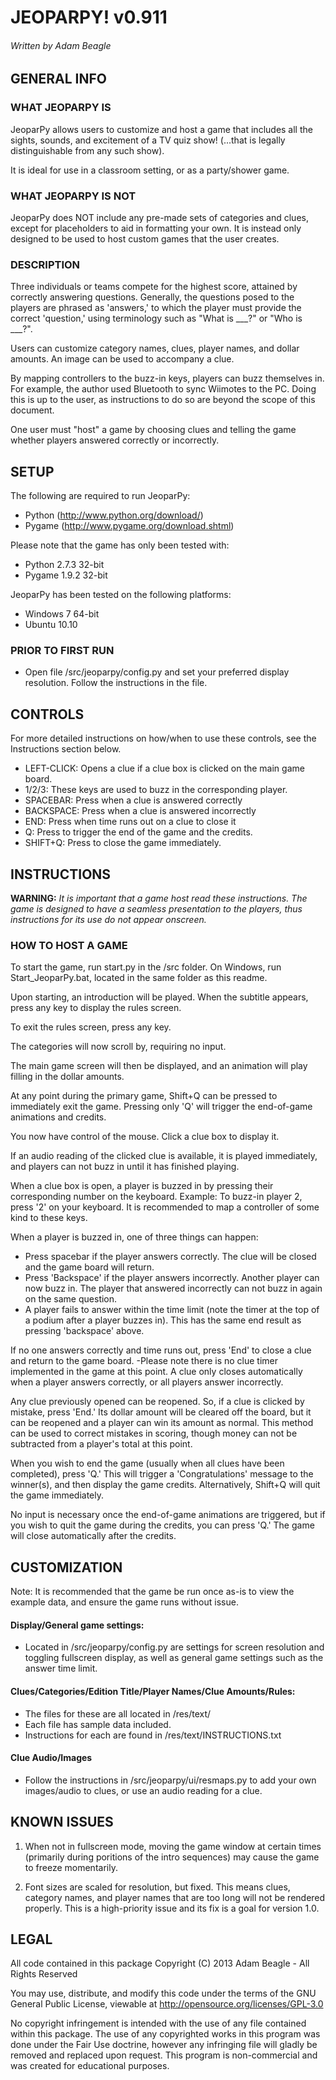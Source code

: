 JEOPARPY! v0.911
================
###### Written by Adam Beagle ######

## GENERAL INFO ##

### WHAT JEOPARPY IS ###

JeoparPy allows users to customize and host a game 
that includes all the sights, sounds, and excitement
of a TV quiz show! (...that is legally distinguishable 
from any such show).

It is ideal for use in a classroom setting, or as a party/shower game.

### WHAT JEOPARPY IS NOT ###

JeoparPy does NOT include any pre-made sets of categories and clues,
except for placeholders to aid in formatting your own.
It is instead only designed to be used to host custom games that the 
user creates.


### DESCRIPTION ###

Three individuals or teams compete for the highest score,
attained by correctly answering questions.
Generally, the questions posed to the players are phrased
as 'answers,' to which the player must provide the correct
'question,' using terminology such as "What is \_\_\_?" or "Who is \_\_\_?".

Users can customize category names, clues, player names, and dollar amounts.
An image can be used to accompany a clue.

By mapping controllers to the buzz-in keys, players can buzz themselves in.
For example, the author used Bluetooth to sync Wiimotes 
to the PC. Doing this is up to the user, as instructions to 
do so are beyond the scope of this document.

One user must "host" a game by choosing clues and telling the game whether
players answered correctly or incorrectly.



## SETUP ##

The following are required to run JeoparPy:
  * Python (http://www.python.org/download/)
  * Pygame (http://www.pygame.org/download.shtml)

Please note that the game has only been tested with:
  * Python 2.7.3 32-bit
  * Pygame 1.9.2 32-bit

JeoparPy has been tested on the following platforms:
  * Windows 7 64-bit
  * Ubuntu 10.10
  
### PRIOR TO FIRST RUN ###
  * Open file <jeoparpy root>/src/jeoparpy/config.py and set your preferred
    display resolution. Follow the instructions in the file.
  

## CONTROLS ##

For more detailed instructions on how/when to use these controls, 
see the Instructions section below.

* LEFT-CLICK: Opens a clue if a clue box is clicked on the main game board.
* 1/2/3:      These keys are used to buzz in the corresponding player.
* SPACEBAR:   Press when a clue is answered correctly
* BACKSPACE:  Press when a clue is answered incorrectly
* END:        Press when time runs out on a clue to close it
* Q:          Press to trigger the end of the game and the credits.
* SHIFT+Q:    Press to close the game immediately. 



## INSTRUCTIONS ##

**WARNING:** *It is important that a game host read these instructions. 
The game is designed to have a seamless presentation to the players, 
thus instructions for its use do not appear onscreen.*

### HOW TO HOST A GAME ###
To start the game, run start.py in the /src folder. On Windows, run 
Start_JeoparPy.bat, located in the same folder as this readme.

Upon starting, an introduction will be played. 
When the subtitle appears, press any key to display the rules screen.

To exit the rules screen, press any key.

The categories will now scroll by, requiring no input.

The main game screen will then be displayed, and an animation will play 
filling in the dollar amounts.

At any point during the primary game, Shift+Q can be pressed to 
immediately exit the game. Pressing only 'Q' will trigger the 
end-of-game animations and credits.

You now have control of the mouse. Click a clue box to display it.

If an audio reading of the clicked clue is available, it is played 
immediately, and players can not buzz in until it has finished playing.

When a clue box is open, a player is buzzed in by pressing their corresponding
number on the keyboard. Example: To buzz-in player 2, press '2' on your 
keyboard. It is recommended to map a controller of some kind to these keys.

When a player is buzzed in, one of three things can happen:
  * Press spacebar if the player answers correctly. The clue will be closed and
    the game board will return.
  * Press 'Backspace' if the player answers incorrectly. Another player can now 
    buzz in. The player that answered incorrectly can not buzz in again on the 
   same question.
  * A player fails to answer within the time limit (note the timer at the top
    of a podium after a player buzzes in). This has the same end result as
    pressing 'backspace' above.

If no one answers correctly and time runs out, press 'End' to close a clue 
and return to the game board.
    -Please note there is no clue timer implemented in the game at this point.
	 A clue only closes automatically when a player answers correctly, or
	 all players answer incorrectly.

Any clue previously opened can be reopened. 
So, if a clue is clicked by mistake, press 'End.' Its dollar amount will be 
cleared off the board, but it can be reopened and a player can win its amount 
as normal. This method can be used to correct mistakes in scoring, though 
money can not be subtracted from a player's total at this point.

When you wish to end the game (usually when all clues have been completed), 
press 'Q.' This will trigger a 'Congratulations' message to the winner(s), 
and then display the game credits. Alternatively, Shift+Q will quit the game 
immediately.

No input is necessary once the end-of-game animations are triggered, but if 
you wish to quit the game during the credits, you can press 'Q.' The game will
close automatically after the credits.



## CUSTOMIZATION ##

Note: It is recommended that the game be run once as-is 
to view the example data, and ensure the game runs without issue. 

#### Display/General game settings: ####
  * Located in <jeoparpy root>/src/jeoparpy/config.py are settings for screen 
    resolution and toggling fullscreen display, as well as general game 
	settings such as the answer time limit.

#### Clues/Categories/Edition Title/Player Names/Clue Amounts/Rules: ####
  * The files for these are all located in <jeoparpy root>/res/text/
  * Each file has sample data included.
  * Instructions for each are found in /res/text/INSTRUCTIONS.txt
  
#### Clue Audio/Images ####
  * Follow the instructions in <jeoparpy root>/src/jeoparpy/ui/resmaps.py to 
    add your own images/audio to clues, or use an audio reading for a clue.
    

	
## KNOWN ISSUES ##

  1. When not in fullscreen mode, moving the game window at certain times 
     (primarily during poritions of the intro sequences) may cause the game 
	 to freeze momentarily.
	 
  2. Font sizes are scaled for resolution, but fixed. This means clues, 
     category names, and player names that are too long will not be rendered 
	 properly. This is a high-priority issue and its fix is a goal for version
	 1.0.


	 
## LEGAL ##

All code contained in this package
Copyright (C) 2013 Adam Beagle - All Rights Reserved

You may use, distribute, and modify this code under the 
terms of the GNU General Public License, 
viewable at http://opensource.org/licenses/GPL-3.0

No copyright infringement is intended with the use of any file contained 
within this package. The use of any copyrighted works in this program was 
done under the Fair Use doctrine, however any infringing file will gladly 
be removed and replaced upon request. This program is non-commercial and 
was created for educational purposes.
